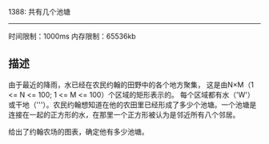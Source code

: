1388: 共有几个池塘
***

时间限制：1000ms 
内存限制：65536kb

## 描述

由于最近的降雨，水已经在农民约翰的田野中的各个地方聚集，
这是由N×M（1 <= N <= 100; 1 <= M <= 100）个区域的矩形表示的。
每个区域都有水（'W'）或干地（'''）。农民约翰想知道在他的农田里已经形成了多少个池塘。一个池塘是连接在一起的正方形的水，在那里一个正方形被认为是邻近所有八个邻居。

给出了约翰农场的图表，确定他有多少池塘。

